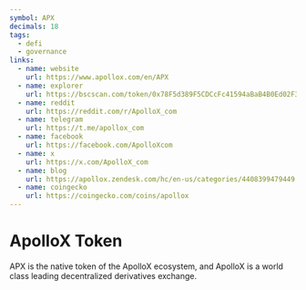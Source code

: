```yaml
---
symbol: APX
decimals: 18
tags:
  - defi
  - governance
links:
  - name: website
    url: https://www.apollox.com/en/APX
  - name: explorer
    url: https://bscscan.com/token/0x78F5d389F5CDCcFc41594aBaB4B0Ed02F31398b3
  - name: reddit
    url: https://reddit.com/r/ApolloX_com
  - name: telegram
    url: https://t.me/apollox_com
  - name: facebook
    url: https://facebook.com/ApolloXcom
  - name: x
    url: https://x.com/ApolloX_com
  - name: blog
    url: https://apollox.zendesk.com/hc/en-us/categories/4408399479449
  - name: coingecko
    url: https://coingecko.com/coins/apollox
---
```


# ApolloX Token

APX is the native token of the ApolloX ecosystem, and ApolloX is a world class leading decentralized derivatives exchange.
